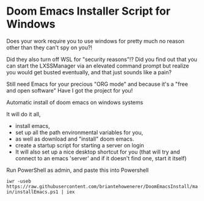 # Doom Emacs Installer Script for Windows

Does your work require you to use windows for pretty much no reason other than they can't spy on you?!

Did they also turn off WSL for "security reasons"!? Did you find out that you can start the LXSSManager via an elevated command prompt but realize you would get busted eventually, and that just sounds like a pain?

Still need Emacs for your precious "ORG mode" and because it's a "free and open software" Have I got the project for you!

Automatic install of doom emacs on windows systems

It will do it all, 
  * install emacs, 
  * set up all the path environmental variables for you, 
  * as well as download and "install" doom emacs.
  * create a startup script for starting a server on login
  * It will also set up a nice desktop shortcut for you (that will try and connect to an emacs 'server' and if it doesn't find one, start it itself)

 
 Run PowerShell as admin, and paste this into Powershell
 
 `iwr -useb https://raw.githubusercontent.com/briantehowenerer/DoomEmacsInstall/main/installEmacs.ps1 | iex`
